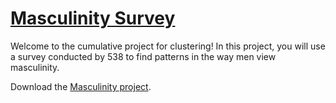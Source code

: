 # [Masculinity Survey](https://www.codecademy.com/paths/machine-learning/tracks/unsupervised-machine-learning-cumulative-project-track-skill-path/modules/unsupervised-learning-cumulative-project-skill-path/informationals/masculinity-survey-skill-path)

Welcome to the cumulative project for clustering! 
In this project, you will use a survey conducted by 538 to find patterns in the way men view masculinity.

Download the [Masculinity project](https://content.codecademy.com/programs/machine-learning/cumulative-projects/masculinity_project.zip).
